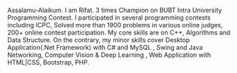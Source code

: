 
Assalamu-Alaikum. I am Rifat. 3 times Champion on BUBT Intra University Programming Contest. I participated in several programming contests including ICPC, Solved more than 1900 problems in various online judges, 200+ online contest participation. My core skills are on C++, Algorithms and Data Structure. On the contrary, my minor skills cover Desktop Application(.Net Framework) with C# and MySQL , Swing and Java Networking, Computer Vision & Deep Learning , Web Application with HTML|CSS, Bootstrap, PHP.

<!--
**rifatentr/rifatentr** is a ✨ _special_ ✨ repository because its `README.md` (this file) appears on your GitHub profile.

Here are some ideas to get you started:

- 🔭 I’m currently working on ...
- 🌱 I’m currently learning ...
- 👯 I’m looking to collaborate on ...
- 🤔 I’m looking for help with ...
- 💬 Ask me about ...
- 📫 How to reach me: ...
- 😄 Pronouns: ...
- ⚡ Fun fact: ...
-->

